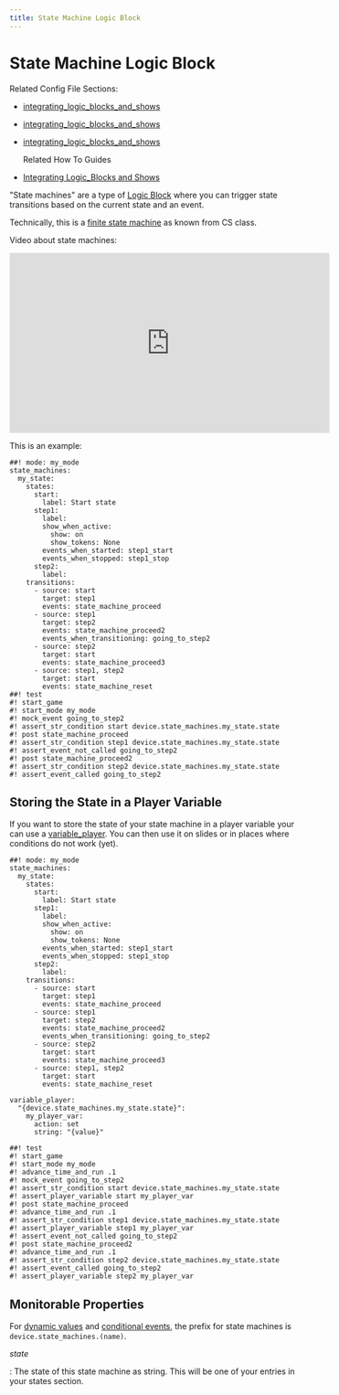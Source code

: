 ```yaml
---
title: State Machine Logic Block
---
```


# State Machine Logic Block


Related Config File Sections:

* [integrating_logic_blocks_and_shows](../../config/state_machines.md)
* [integrating_logic_blocks_and_shows](../../config/state_machine_states.md)
* [integrating_logic_blocks_and_shows](../../config/state_machine_transitions.md)

  Related How To Guides

* [Integrating Logic_Blocks and Shows](integrating_logic_blocks_and_shows.md)

"State machines" are a type of
[Logic Block](index.md) where you can trigger state transitions based on the current
state and an event.

Technically, this is a [finite state
machine](https://en.wikipedia.org/wiki/Finite-state_machine) as known
from CS class.

Video about state machines:

<div class="video-wrapper">
<iframe width="560" height="315" src="https://www.youtube.com/embed/qakxTF1H57E" title="YouTube video player" frameborder="0" allow="accelerometer; autoplay; clipboard-write; encrypted-media; gyroscope; picture-in-picture" allowfullscreen></iframe>
</div>

This is an example:

``` mpf-config
##! mode: my_mode
state_machines:
  my_state:
    states:
      start:
        label: Start state
      step1:
        label:
        show_when_active:
          show: on
          show_tokens: None
        events_when_started: step1_start
        events_when_stopped: step1_stop
      step2:
        label:
    transitions:
      - source: start
        target: step1
        events: state_machine_proceed
      - source: step1
        target: step2
        events: state_machine_proceed2
        events_when_transitioning: going_to_step2
      - source: step2
        target: start
        events: state_machine_proceed3
      - source: step1, step2
        target: start
        events: state_machine_reset
##! test
#! start_game
#! start_mode my_mode
#! mock_event going_to_step2
#! assert_str_condition start device.state_machines.my_state.state
#! post state_machine_proceed
#! assert_str_condition step1 device.state_machines.my_state.state
#! assert_event_not_called going_to_step2
#! post state_machine_proceed2
#! assert_str_condition step2 device.state_machines.my_state.state
#! assert_event_called going_to_step2
```

## Storing the State in a Player Variable

If you want to store the state of your state machine in a player
variable your can use a
[variable_player](../../config/variable_player.md). You can then use it on slides or in places where conditions
do not work (yet).

``` mpf-config
##! mode: my_mode
state_machines:
  my_state:
    states:
      start:
        label: Start state
      step1:
        label:
        show_when_active:
          show: on
          show_tokens: None
        events_when_started: step1_start
        events_when_stopped: step1_stop
      step2:
        label:
    transitions:
      - source: start
        target: step1
        events: state_machine_proceed
      - source: step1
        target: step2
        events: state_machine_proceed2
        events_when_transitioning: going_to_step2
      - source: step2
        target: start
        events: state_machine_proceed3
      - source: step1, step2
        target: start
        events: state_machine_reset

variable_player:
  "{device.state_machines.my_state.state}":
    my_player_var:
      action: set
      string: "{value}"

##! test
#! start_game
#! start_mode my_mode
#! advance_time_and_run .1
#! mock_event going_to_step2
#! assert_str_condition start device.state_machines.my_state.state
#! assert_player_variable start my_player_var
#! post state_machine_proceed
#! advance_time_and_run .1
#! assert_str_condition step1 device.state_machines.my_state.state
#! assert_player_variable step1 my_player_var
#! assert_event_not_called going_to_step2
#! post state_machine_proceed2
#! advance_time_and_run .1
#! assert_str_condition step2 device.state_machines.my_state.state
#! assert_event_called going_to_step2
#! assert_player_variable step2 my_player_var
```

## Monitorable Properties

For
[dynamic values](../../config/instructions/dynamic_values.md) and
[conditional events](../../events/overview/conditional.md), the prefix for state machines is
`device.state_machines.(name)`.

*state*

:   The state of this state machine as string. This will be one of your
    entries in your states section.
